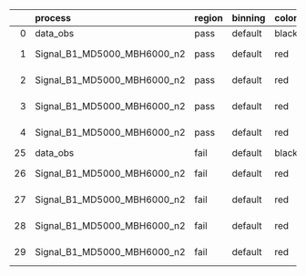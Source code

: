 |    | process                     | region   | binning   | color   | process_type   |   scale | variation   | source_filename                                                      | source_histname    | alias                       | title     |   combine_idx |     lnN |   shapes | syst_type   | direction   | variation_alias   |
|---:|:----------------------------|:---------|:----------|:--------|:---------------|--------:|:------------|:---------------------------------------------------------------------|:-------------------|:----------------------------|:----------|--------------:|--------:|---------:|:------------|:------------|:------------------|
|  0 | data_obs                    | pass     | default   | black   | DATA           |       1 | nominal     | ./histograms_for_2DAlphabet_v16//BH_Data.root                        | hpass              | Data                        | Data      |           nan | nan     |      nan | nan         | nan         | nan               |
|  1 | Signal_B1_MD5000_MBH6000_n2 | pass     | default   | red     | SIGNAL         |       1 | lumi        | ./histograms_for_2DAlphabet_v16//BH_Signal_B1_MD5000_MBH6000_n2.root | hpass              | Signal_B1_MD5000_MBH6000_n2 | BH signal |           nan |   1.016 |      nan | lnN         | nan         | nan               |
|  2 | Signal_B1_MD5000_MBH6000_n2 | pass     | default   | red     | SIGNAL         |       1 | SVM         | ./histograms_for_2DAlphabet_v16//BH_Signal_B1_MD5000_MBH6000_n2.root | hpass_SVMsyst_up   | Signal_B1_MD5000_MBH6000_n2 | BH signal |           nan | nan     |        1 | shapes      | Up          | SVMsyst           |
|  3 | Signal_B1_MD5000_MBH6000_n2 | pass     | default   | red     | SIGNAL         |       1 | SVM         | ./histograms_for_2DAlphabet_v16//BH_Signal_B1_MD5000_MBH6000_n2.root | hpass_SVMsyst_down | Signal_B1_MD5000_MBH6000_n2 | BH signal |           nan | nan     |        1 | shapes      | Down        | SVMsyst           |
|  4 | Signal_B1_MD5000_MBH6000_n2 | pass     | default   | red     | SIGNAL         |       1 | nominal     | ./histograms_for_2DAlphabet_v16//BH_Signal_B1_MD5000_MBH6000_n2.root | hpass              | Signal_B1_MD5000_MBH6000_n2 | BH signal |           nan | nan     |      nan | nan         | nan         | nan               |
| 25 | data_obs                    | fail     | default   | black   | DATA           |       1 | nominal     | ./histograms_for_2DAlphabet_v16//BH_Data.root                        | hfail              | Data                        | Data      |           nan | nan     |      nan | nan         | nan         | nan               |
| 26 | Signal_B1_MD5000_MBH6000_n2 | fail     | default   | red     | SIGNAL         |       1 | lumi        | ./histograms_for_2DAlphabet_v16//BH_Signal_B1_MD5000_MBH6000_n2.root | hfail              | Signal_B1_MD5000_MBH6000_n2 | BH signal |           nan |   1.016 |      nan | lnN         | nan         | nan               |
| 27 | Signal_B1_MD5000_MBH6000_n2 | fail     | default   | red     | SIGNAL         |       1 | SVM         | ./histograms_for_2DAlphabet_v16//BH_Signal_B1_MD5000_MBH6000_n2.root | hfail_SVMsyst_up   | Signal_B1_MD5000_MBH6000_n2 | BH signal |           nan | nan     |        1 | shapes      | Up          | SVMsyst           |
| 28 | Signal_B1_MD5000_MBH6000_n2 | fail     | default   | red     | SIGNAL         |       1 | SVM         | ./histograms_for_2DAlphabet_v16//BH_Signal_B1_MD5000_MBH6000_n2.root | hfail_SVMsyst_down | Signal_B1_MD5000_MBH6000_n2 | BH signal |           nan | nan     |        1 | shapes      | Down        | SVMsyst           |
| 29 | Signal_B1_MD5000_MBH6000_n2 | fail     | default   | red     | SIGNAL         |       1 | nominal     | ./histograms_for_2DAlphabet_v16//BH_Signal_B1_MD5000_MBH6000_n2.root | hfail              | Signal_B1_MD5000_MBH6000_n2 | BH signal |           nan | nan     |      nan | nan         | nan         | nan               |